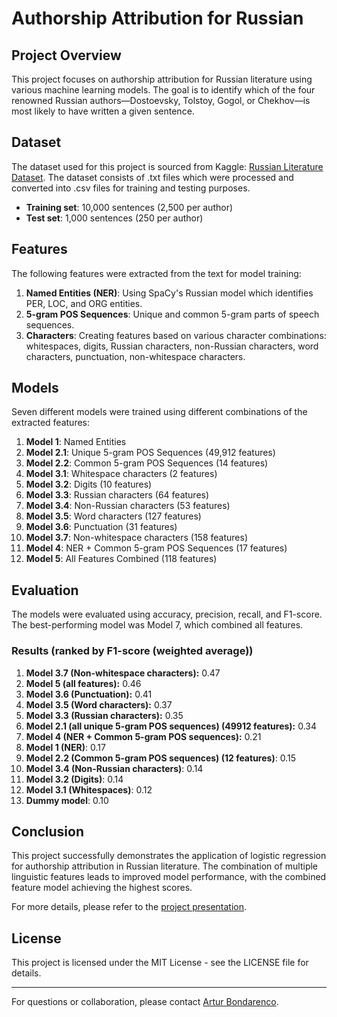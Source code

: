 # Authorship Attribution for Russian

## Project Overview

This project focuses on authorship attribution for Russian literature using various machine learning models. The goal is to identify which of the four renowned Russian authors—Dostoevsky, Tolstoy, Gogol, or Chekhov—is most likely to have written a given sentence.

## Dataset

The dataset used for this project is sourced from Kaggle: [Russian Literature Dataset](https://www.kaggle.com/datasets/d0rj3228/russian-literature). The dataset consists of .txt files which were processed and converted into .csv files for training and testing purposes.

- **Training set**: 10,000 sentences (2,500 per author)
- **Test set**: 1,000 sentences (250 per author)

## Features

The following features were extracted from the text for model training:

1. **Named Entities (NER)**: Using SpaCy's Russian model which identifies PER, LOC, and ORG entities.
2. **5-gram POS Sequences**: Unique and common 5-gram parts of speech sequences.
3. **Characters**: Creating features based on various character combinations: whitespaces, digits, Russian characters, non-Russian characters, word characters, punctuation, non-whitespace characters.

## Models

Seven different models were trained using different combinations of the extracted features:

1. **Model 1**: Named Entities
2. **Model 2.1**: Unique 5-gram POS Sequences (49,912 features)
3. **Model 2.2**: Common 5-gram POS Sequences (14 features)
4. **Model 3.1**: Whitespace characters (2 features)
5. **Model 3.2**: Digits (10 features)
6. **Model 3.3**: Russian characters (64 features)
7. **Model 3.4**: Non-Russian characters (53 features)
8. **Model 3.5**: Word characters (127 features)
9. **Model 3.6**: Punctuation (31 features)
10. **Model 3.7**: Non-whitespace characters (158 features)
12. **Model 4**: NER + Common 5-gram POS Sequences (17 features)
13. **Model 5**: All Features Combined (118 features)

## Evaluation

The models were evaluated using accuracy, precision, recall, and F1-score. The best-performing model was Model 7, which combined all features.

### Results (ranked by F1-score (weighted average))
1. **Model 3.7 (Non-whitespace characters):** 0.47
2. **Model 5 (all features):** 0.46
3. **Model 3.6 (Punctuation):** 0.41
4. **Model 3.5 (Word characters):** 0.37
5. **Model 3.3 (Russian characters):** 0.35
6. **Model 2.1 (all unique 5-gram POS sequences) (49912 features):** 0.34
7. **Model 4 (NER + Common 5-gram POS sequences):** 0.21
8. **Model 1 (NER)**: 0.17
9. **Model 2.2 (Common 5-gram POS sequences) (12 features)**: 0.15
10. **Model 3.4 (Non-Russian characters)**: 0.14
11. **Model 3.2 (Digits)**: 0.14
12. **Model 3.1 (Whitespaces)**: 0.12
13. **Dummy model**: 0.10



## Conclusion

This project successfully demonstrates the application of logistic regression for authorship attribution in Russian literature. The combination of multiple linguistic features leads to improved model performance, with the combined feature model achieving the highest scores.

For more details, please refer to the [project presentation](presentation/Authorship-attribution-for-Russian.pdf).

## License

This project is licensed under the MIT License - see the LICENSE file for details.

---

For questions or collaboration, please contact [Artur Bondarenco](mailto:artur.bondarenco@gmail.com).
